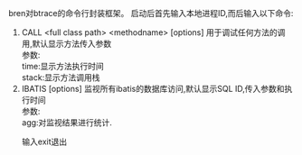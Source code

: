 bren对btrace的命令行封装框架。
启动后首先输入本地进程ID,而后输入以下命令:</br>
<p>
<ol>
  <li>CALL &lt;full class path&gt; &lt;methodname&gt; [options] 用于调试任何方法的调用,默认显示方法传入参数<br/>
  参数:<br/>
  time:显示方法执行时间<br/>
  stack:显示方法调用栈<br/>
  </li>
<li>IBATIS [options] 监视所有ibatis的数据库访问,默认显示SQL ID,传入参数和执行时间<br/>
  参数:<br/>
  agg:对监视结果进行统计.<br/>
</li>
</p>

<p>
输入exit退出
</p>
